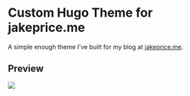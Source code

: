 # Custom Hugo Theme for jakeprice.me

A simple enough theme I've built for my blog at [jakeprice.me](https://jakeprice.me).

## Preview

![](static/images/jpd_v5_screenshot.png)

